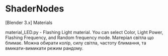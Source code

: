 # ShaderNodes
[Blender 3.x] Materials

material_LED.py - Flashing Light material. You can select Color, Light Power, Flashing Frequency, and Random frequency mode.
                  Матеріал світла що блимає. Можна обирати колір, силу світла, частоту блимання, та вмикати-вимикати режим рандому.
